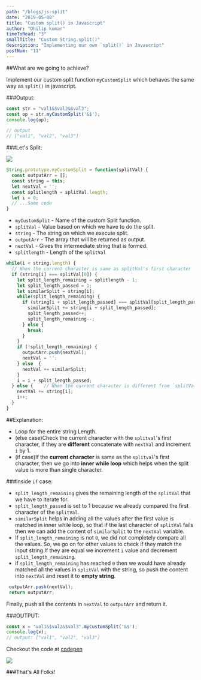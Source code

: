 ```yaml
---
path: "/blogs/js-split"
date: "2019-05-08"
title: "Custom split() in Javascript"
author: "Dhilip kumar"
timeToRead: "3"
smallTitle: "Custom String.split()"
description: "Implementing our own `split()` in Javascript"
postNum: "11"
---
```



##What are we going to achieve?

Implement our custom split function `myCustomSplit` which behaves the same way as `split()` in javascript.

###Output:

```js
const str = "val1&$val2&$val3";
const op = str.myCustomSplit('&$');
console.log(op);

// output
// ["val1", "val2", "val3"]

```

###Let's Split:

![](https://media.giphy.com/media/3og0IHyZMxZNkNOWT6/giphy.gif)

```js
String.prototype.myCustomSplit = function(splitVal) {
  const outputArr = [];
  const string = this;
  let nextVal = '';
  const splitlength = splitVal.length;
  let i = 0;
  // ...Some code
}
```

* `myCustomSplit` - Name of the custom Split function.
* `splitVal` - Value based on which we have to do the split.
* `string` - The string on which we execute split.
* `outputArr` - The array that will be returned as output.
* `nextVal` - Gives the intermediate string that is formed.
* `splitlength` - Length of the `splitVal`

```js
while(i < string.length) {
  // When the current character is same as splitVal's first character
  if (string[i] === splitVal[0]) {
    let split_length_remaining = splitlength - 1;
    let split_length_passed = 1;
    let similarSplit = string[i];
    while(split_length_remaining) {
      if (string[i + split_length_passed] === splitVal[split_length_passed]) {
        similarSplit += string[i + split_length_passed];
        split_length_passed++;
        split_length_remaining--;
      } else {
        break;
      }
    }
    if (!split_length_remaining) {
      outputArr.push(nextVal);
      nextVal = '';
    } else  {
      nextVal += similarSplit;
    }
    i = i + split_length_passed;
  } else {    // When the current character is different from `splitVal` 's first character
    nextVal += string[i];
    i++;
  }
}

```

##Explanation:
- Loop for the entire string Length.
- (else case)Check the current character with the `splitval`'s first character, if they are **different** concatenate with `nextVal` and increment `i` by 1.
- (if case)If the **current character** is same as the `splitval`'s first character, then we go into **inner while loop** which helps when the split value is more than single character.

###Inside `if` case:

- `split_length_remaining` gives the remaining length of the `splitVal` that we have to iterate for.
- `split_length_passed` is set to 1 because we already compared the first character of the `splitVal`.
- `similarSplit` helps in adding all the values after the first value is matched in inner while loop, so that if the last character of `splitVal` fails then we can add the content of `similarSplit` to the `nextVal` variable.
- If `split_length_remaining` is not `0`, we did not completely compare all the values. So, we go on for other values to check if they match the input string.If they are equal we increment `i` value and  decrement  `split_length_remaining`.
- if `split_length_remaining` has reached `0` then we would have already matched all the values in `splitVal` with the string, so push the content into `nextVal` and reset it to **empty string**.

```js
 outputArr.push(nextVal);
 return outputArr;
```

Finally, push all the contents in `nextVal` to `outputArr` and return it.

###OUTPUT:

```js
const x = "val1&$val2&$val3".myCustomSplit('&$');
console.log(x);
// output: ["val1", "val2", "val3"]
```
Checkout the code at [codepen](https://codepen.io/dhilipkmr/pen/KLKvdQ)

![](https://media.giphy.com/media/ackDumdRl8fxm/giphy.gif)

###That's All Folks!
